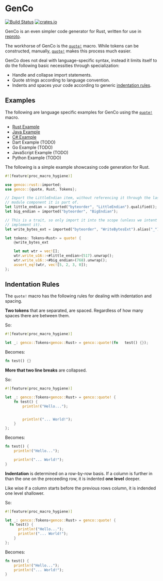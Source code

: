 # GenCo

[![Build Status](https://github.com/udoprog/genco/workflows/Rust/badge.svg)](https://github.com/udoprog/genco/actions)
[![crates.io](https://img.shields.io/crates/v/genco.svg?maxAge=2592000)](https://crates.io/crates/genco)

GenCo is an even simpler code generator for Rust, written for use in [reproto].

The workhorse of GenCo is the [`quote!`] macro. While tokens can be constructed,
manually, [`quote!`] makes this process much easier.

GenCo does not deal with language-specific syntax, instead it limits itself to
do the following basic necessities through specialization:

* Handle and collapse import statements.
* Quote strings according to language convention.
* Indents and spaces your code according to generic [indentation rules].

## Examples

The following are language specific examples for GenCo using the [`quote!`]
macro.

* [Rust Example]
* [Java Example]
* [C# Example]
* Dart Example (TODO)
* Go Example (TODO)
* JavaScript Example (TODO)
* Python Example (TODO)

The following is a simple example showcasing code generation for Rust.

```rust
#![feature(proc_macro_hygiene)]

use genco::rust::imported;
use genco::{quote, Rust, Tokens};

// Import the LittleEndian item, without referencing it through the last
// module component it is part of.
let little_endian = imported("byteorder", "LittleEndian").qualified();
let big_endian = imported("byteorder", "BigEndian");

// This is a trait, so only import it into the scope (unless we intent to
// implement it).
let write_bytes_ext = imported("byteorder", "WriteBytesExt").alias("_");

let tokens: Tokens<Rust> = quote! {
    @write_bytes_ext

    let mut wtr = vec![];
    wtr.write_u16::<#little_endian>(517).unwrap();
    wtr.write_u16::<#big_endian>(768).unwrap();
    assert_eq!(wtr, vec![5, 2, 3, 0]);
};
```

## Indentation Rules

The `quote!` macro has the following rules for dealing with indentation and
spacing.

**Two tokens** that are separated, are spaced. Regardless of how many spaces
there are between them.

So:

```rust
#![feature(proc_macro_hygiene)]

let _: genco::Tokens<genco::Rust> = genco::quote!(fn   test() {});
```

Becomes:

```rust
fn test() {}
```

**More that two line breaks** are collapsed.

So:

```rust
#![feature(proc_macro_hygiene)]

let _: genco::Tokens<genco::Rust> = genco::quote! {
    fn test() {
        println!("Hello...");


        println!("... World!");
    }
};
```

Becomes:

```rust
fn test() {
    println!("Hello...");

    println!("... World!");
}
```

**Indentation** is determined on a row-by-row basis. If a column is further in
than the one on the preceeding row, it is indented **one level** deeper.

Like wise if a column starts before the previous rows column, it is indended one
level shallower.

So:

```rust
#![feature(proc_macro_hygiene)]

let _: genco::Tokens<genco::Rust> = genco::quote! {
  fn test() {
      println!("Hello...");
      println!("... World!");
    }
};
```

Becomes:

```rust
fn test() {
    println!("Hello...");
    println!("... World!");
}
```

[reproto]: https://github.com/reproto/reproto
[indentation rules]: https://github.com/udoprog/genco#indentation-rules
[Rust Example]: https://github.com/udoprog/genco/blob/master/examples/rust.rs
[Java Example]: https://github.com/udoprog/genco/blob/master/examples/java.rs
[C# Example]: https://github.com/udoprog/genco/blob/master/examples/csharp.rs
[`quote!`]: https://github.com/udoprog/genco/blob/master/tests/test_quote.rs